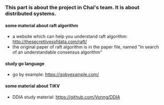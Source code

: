 ### This part is about the project in Chai's team. It is about distributed systems.

#### some material about raft algorithm
- a website which can help you understand raft algorithm: http://thesecretlivesofdata.com/raft/
- the original paper of raft algorithm is in the paper file, named "In search of an understandable consensus algorithm"
#### study go language
-  go by example: https://gobyexample.com/
#### some material about TiKV
- DDIA study material: https://github.com/Vonng/DDIA